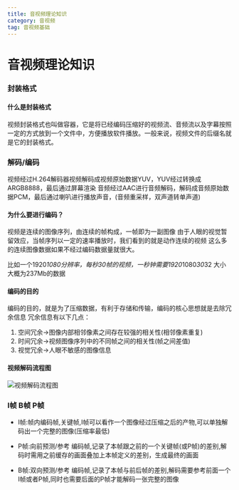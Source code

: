 ```yaml
---
title: 音视频理论知识
category: 音视频 
tag: 音视频基础
---
```


# 音视频理论知识

### 封装格式

#### 什么是封装格式

视频封装格式也叫做容器，它是将已经编码压缩好的视频流、音频流以及字幕按照一定的方式放到一个文件中，方便播放软件播放。一般来说，视频文件的后缀名就是它的封装格式。

### 解码/编码

视频经过H.264解码器视频解码成视频原始数据YUV，YUV经过转换成ARGB8888，最后通过屏幕渲染
音频经过AAC进行音频解码，解码成音频原始数据PCM，最后通过喇叭进行播放声音，(音频重采样，双声道转单声道)

#### 为什么要进行编码？

视频是连续的图像序列，由连续的帧构成，一帧即为一副图像
由于人眼的视觉暂留效应，当帧序列以一定的速率播放时，我们看到的就是动作连续的视频
这么多的连续图像数据如果不经过编码数据量就很大。

比如一个1920*1080分辨率，每秒30帧的视频，一秒钟需要1920*1080*30*32  大小大概为237Mb的数据


#### 编码的目的

编码的目的，就是为了压缩数据，有利于存储和传输，编码的核心思想就是去除冗余信息
冗余信息有以下几点：

1. 空间冗余->图像内部相邻像素之间存在较强的相关性(相邻像素重复)
2. 时间冗余->视频图像序列中的不同帧之间的相关性(帧之间差值)
3. 视觉冗余->人眼不敏感的图像信息

#### 视频解码流程图

![视频解码流程图](https://cdn.nlark.com/yuque/0/2022/png/158084/1659528648168-7683b7c9-c758-4ae1-b367-562bc7d1b3b1.png?x-oss-process=image%2Fresize%2Cw_1820%2Climit_0)


### I帧 B帧 P帧

* I帧:帧内编码帧,关键帧,I帧可以看作一个图像经过压缩之后的产物,可以单独解码出一个完整的图像(压缩率最低)

* P帧:向前预测/参考 编码帧,记录了本帧跟之前的一个关键帧(或P帧)的差别,解码时需用之前缓存的画面叠加上本帧定义的差别，生成最终的画面

* B帧:双向预测/参考 编码帧,记录了本帧与前后帧的差别,解码需要参考前面一个I帧或者P帧,同时也需要后面的P帧才能解码一张完整的图像